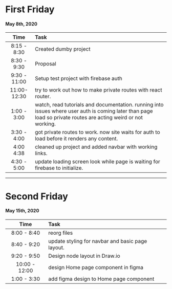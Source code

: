 # First Friday 
#### May 8th, 2020
|Time| Task|
|:---:|:---|
8:15 - 8:30  | Created dumby project
8:30 - 9:30  | Proposal
9:30 - 11:00 | Setup test project with firebase auth 
11:00-12:30  | try to work out how to make private routes with react router.
1:00 - 3:00 | watch, read tutorials and documentation. running into issues where user auth is coming later than page load so private routes are acting weird or not working. 
3:30 - 4:00 | got private routes to work. now site waits for auth to load before it renders any content. 
4:00 4:38 | cleaned up project and added navbar with working links.
4:30 - 5:00 | update loading screen look while page is waiting for firebase to initialize.

---

# Second Friday  
#### May 15th, 2020
|Time| Task|
|:---:|:---|
8:00 - 8:40 | reorg files
8:40 - 9:20 | update styling for navbar and basic page layout.
9:20 - 9:50 | Design node layout in Draw.io
10:00 - 12:00 | design Home page component in figma
1:00 - 3:30 | add figma design to Home page component